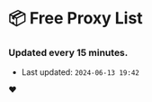 # :package: Free Proxy List
### Updated every 15 minutes.

- Last updated: `2024-06-13 19:42`

:heart:
